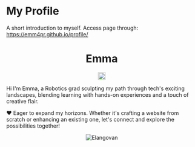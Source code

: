 # My Profile
A short introduction to myself. Access page through: https://emm4pr.github.io/profile/

<p align="center"> <h1 align="center"> Emma </h1> </p>
<p align="center">
<a href="https://www.linkedin.com/in/emma-preysing/" target="_blank"><img align="center" src="[https://www.linkedin.com/in/emma-preysing](https://upload.wikimedia.org/wikipedia/commons/thumb/c/ca/LinkedIn_logo_initials.png/640px-LinkedIn_logo_initials.png)/" alt="Logo" height="20" width="20" /></a>

Hi I'm Emma, a Robotics grad sculpting my path through tech's exciting landscapes, blending learning with hands-on experiences and a touch of creative flair.

❤️ Eager to expand my horizons. Whether it's crafting a website from scratch or enhancing an existing one, let's connect and explore the possibilities together!

<!--
**elangosundar/elangosundar** is a ✨ _special_ ✨ repository because its `README.md` (this file) appears on your GitHub profile.

Here are some ideas to get you started:

- 🔭 I’m currently working on ...
- 🌱 I’m currently learning ...
- 👯 I’m looking to collaborate on ...
- 🤔 I’m looking for help with ...
- 💬 Ask me about ...
- 📫 How to reach me: ...
- 😄 Pronouns: ...
- ⚡ Fun fact: ...
-->

<p align="center">
	<img src=https://github-readme-stats.vercel.app/api?username=elangosundar&show_icons=true alt=Elangovan />
</p>


